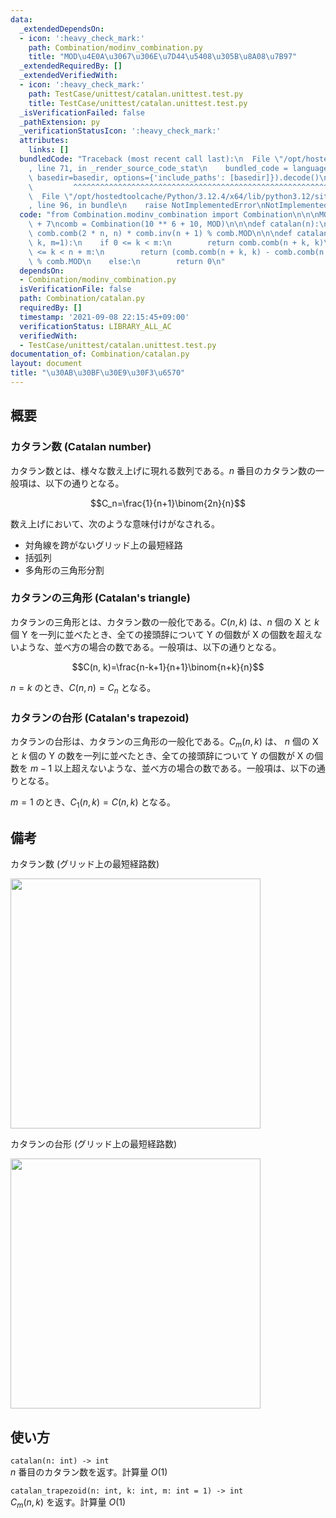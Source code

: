 ```yaml
---
data:
  _extendedDependsOn:
  - icon: ':heavy_check_mark:'
    path: Combination/modinv_combination.py
    title: "MOD\u4E0A\u3067\u306E\u7D44\u5408\u305B\u8A08\u7B97"
  _extendedRequiredBy: []
  _extendedVerifiedWith:
  - icon: ':heavy_check_mark:'
    path: TestCase/unittest/catalan.unittest.test.py
    title: TestCase/unittest/catalan.unittest.test.py
  _isVerificationFailed: false
  _pathExtension: py
  _verificationStatusIcon: ':heavy_check_mark:'
  attributes:
    links: []
  bundledCode: "Traceback (most recent call last):\n  File \"/opt/hostedtoolcache/Python/3.12.4/x64/lib/python3.12/site-packages/onlinejudge_verify/documentation/build.py\"\
    , line 71, in _render_source_code_stat\n    bundled_code = language.bundle(stat.path,\
    \ basedir=basedir, options={'include_paths': [basedir]}).decode()\n          \
    \         ^^^^^^^^^^^^^^^^^^^^^^^^^^^^^^^^^^^^^^^^^^^^^^^^^^^^^^^^^^^^^^^^^^^^^^^^^^^^^^^^^\n\
    \  File \"/opt/hostedtoolcache/Python/3.12.4/x64/lib/python3.12/site-packages/onlinejudge_verify/languages/python.py\"\
    , line 96, in bundle\n    raise NotImplementedError\nNotImplementedError\n"
  code: "from Combination.modinv_combination import Combination\n\n\nMOD = 10 ** 9\
    \ + 7\ncomb = Combination(10 ** 6 + 10, MOD)\n\n\ndef catalan(n):\n    return\
    \ comb.comb(2 * n, n) * comb.inv(n + 1) % comb.MOD\n\n\ndef catalan_trapezoid(n,\
    \ k, m=1):\n    if 0 <= k < m:\n        return comb.comb(n + k, k)\n    elif m\
    \ <= k < n + m:\n        return (comb.comb(n + k, k) - comb.comb(n + k, k - m))\
    \ % comb.MOD\n    else:\n        return 0\n"
  dependsOn:
  - Combination/modinv_combination.py
  isVerificationFile: false
  path: Combination/catalan.py
  requiredBy: []
  timestamp: '2021-09-08 22:15:45+09:00'
  verificationStatus: LIBRARY_ALL_AC
  verifiedWith:
  - TestCase/unittest/catalan.unittest.test.py
documentation_of: Combination/catalan.py
layout: document
title: "\u30AB\u30BF\u30E9\u30F3\u6570"
---
```

## 概要

### カタラン数 (Catalan number)
カタラン数とは、様々な数え上げに現れる数列である。$n$ 番目のカタラン数の一般項は、以下の通りとなる。

$$C_n=\frac{1}{n+1}\binom{2n}{n}$$

数え上げにおいて、次のような意味付けがなされる。
- 対角線を跨がないグリッド上の最短経路
- 括弧列
- 多角形の三角形分割

### カタランの三角形 (Catalan's triangle)
カタランの三角形とは、カタラン数の一般化である。$C(n, k)$ は、$n$ 個の X と $k$ 個 Y を一列に並べたとき、全ての接頭辞について Y の個数が X の個数を超えないような、並べ方の場合の数である。一般項は、以下の通りとなる。

$$C(n, k)=\frac{n-k+1}{n+1}\binom{n+k}{n}$$

$n = k$ のとき、$C(n, n) = C_n$ となる。

### カタランの台形 (Catalan's trapezoid)
カタランの台形は、カタランの三角形の一般化である。$C_m(n, k)$ は、
$n$ 個の X と $k$ 個の Y の数を一列に並べたとき、全ての接頭辞について Y の個数が X の個数を $m - 1$ 以上超えないような、並べ方の場合の数である。一般項は、以下の通りとなる。

$m = 1$ のとき、$C_1(n, k) = C(n, k)$ となる。

## 備考
カタラン数 (グリッド上の最短経路数)

<img src="https://Neterukun1993.github.io/Library/catalan_number.png" width="400">

カタランの台形 (グリッド上の最短経路数)

<img src="https://Neterukun1993.github.io/Library/catalan_trapezoid.png" width="400">

## 使い方
`catalan(n: int) -> int`  
$n$ 番目のカタラン数を返す。計算量 $O(1)$

`catalan_trapezoid(n: int, k: int, m: int = 1) -> int`  
$C_m(n, k)$ を返す。計算量 $O(1)$
